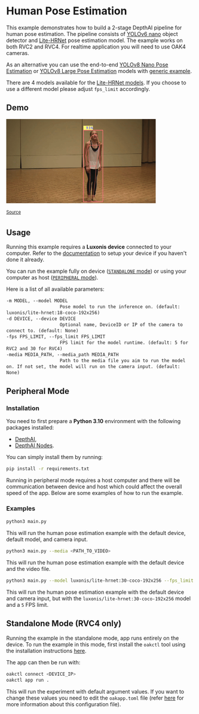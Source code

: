 # Human Pose Estimation

This example demonstrates how to build a 2-stage DepthAI pipeline for human pose estimation. The pipeline consists of [YOLOv6 nano](https://models.luxonis.com/luxonis/yolov6-nano/face58c4-45ab-42a0-bafc-19f9fee8a034) object detector and [Lite-HRNet](https://models.luxonis.com/luxonis/lite-hrnet/c7c9e353-9f6d-43e1-9b45-8edeae82db70) pose estimation model. The example works on both RVC2 and RVC4. For realtime application you will need to use OAK4 cameras.

As an alternative you can use the end-to-end [YOLOv8 Nano Pose Estimation](https://models.luxonis.com/luxonis/yolov8-nano-pose-estimation/12acd8d7-25c0-4a07-9dff-ab8c5fcae7b1) or [YOLOv8 Large Pose Estimation](https://models.luxonis.com/luxonis/yolov8-large-pose-estimation/8be178a0-e643-4f1e-b925-06512e4e15c7) models with [generic example](../../../generic-example/).

There are 4 models available for the [Lite-HRNet models](https://models.luxonis.com/luxonis/lite-hrnet/c7c9e353-9f6d-43e1-9b45-8edeae82db70). If you choose to use a different model please adjust `fps_limit` accordingly.

## Demo

[![Human pose estimation](media/dance.gif)](media/dance.gif)

<sup>[Source](https://www.youtube.com/watch?v=91sd4Jnwgjs)</sup>

## Usage

Running this example requires a **Luxonis device** connected to your computer. Refer to the [documentation](https://docs.luxonis.com/software-v3/) to setup your device if you haven't done it already.

You can run the example fully on device ([`STANDALONE` mode](#standalone-mode-rvc4-only)) or using your computer as host ([`PERIPHERAL` mode](#peripheral-mode)).

Here is a list of all available parameters:

```
-m MODEL, --model MODEL
                    Pose model to run the inference on. (default: luxonis/lite-hrnet:18-coco-192x256)
-d DEVICE, --device DEVICE
                    Optional name, DeviceID or IP of the camera to connect to. (default: None)
-fps FPS_LIMIT, --fps_limit FPS_LIMIT
                    FPS limit for the model runtime. (default: 5 for RVC2 and 30 for RVC4)
-media MEDIA_PATH, --media_path MEDIA_PATH
                    Path to the media file you aim to run the model on. If not set, the model will run on the camera input. (default: None)
```

## Peripheral Mode

### Installation

You need to first prepare a **Python 3.10** environment with the following packages installed:

- [DepthAI](https://pypi.org/project/depthai/),
- [DepthAI Nodes](https://pypi.org/project/depthai-nodes/).

You can simply install them by running:

```bash
pip install -r requirements.txt
```

Running in peripheral mode requires a host computer and there will be communication between device and host which could affect the overall speed of the app. Below are some examples of how to run the example.

### Examples

```bash
python3 main.py
```

This will run the human pose estimation example with the default device, default model, and camera input.

```bash
python3 main.py --media <PATH_TO_VIDEO>
```

This will run the human pose estimation example with the default device and the video file.

```bash
python3 main.py --model luxonis/lite-hrnet:30-coco-192x256 --fps_limit 5
```

This will run the human pose estimation example with the default device and camera input, but with the `luxonis/lite-hrnet:30-coco-192x256` model and a `5` FPS limit.

## Standalone Mode (RVC4 only)

Running the example in the standalone mode, app runs entirely on the device.
To run the example in this mode, first install the `oakctl` tool using the installation instructions [here](https://docs.luxonis.com/software-v3/oak-apps/oakctl).

The app can then be run with:

```bash
oakctl connect <DEVICE_IP>
oakctl app run .
```

This will run the experiment with default argument values. If you want to change these values you need to edit the `oakapp.toml` file (refer [here](https://docs.luxonis.com/software-v3/oak-apps/configuration/) for more information about this configuration file).
